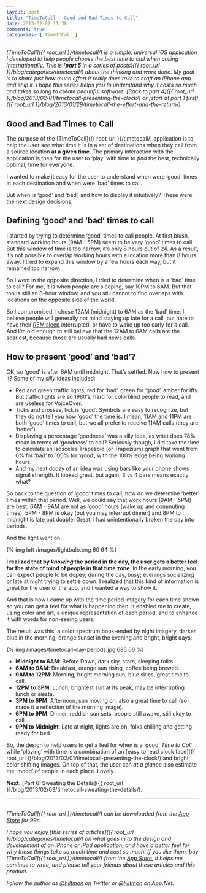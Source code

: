 ```yaml
---
layout: post
title: "TimeToCall - Good and Bad Times to Call"
date: 2013-02-02 11:38
comments: true
categories: [ TimeToCall ]
---
```


*[TimeToCall]({{ root_url }}/timetocall/) is a simple, universal iOS application I developed to help people choose the best time to call when calling internationally. This is [**part 5** in a series of posts]({{ root_url }}/blog/categories/timetocall/) about the thinking and work done. My goal is to share just how much effort it really does take to craft an iPhone app and ship it. I hope this series helps you to understand why it costs so much and takes so long to create beautiful software. [Back to part 4]({{ root_url }}/blog/2013/02/01/timetocall-presenting-the-clock/) or [start at part 1 first]({{ root_url }}/blog/2013/01/29/timetocall-the-effort-and-the-return/).*

## Good and Bad Times to Call

The purpose of the [TimeToCall]({{ root_url }}/timetocall/) application is to help the user see what time it is in a set of destinations when they call from a source location **at a given time**. The primary interaction with the application is then for the user to ‘play’ with time to *find* the best, technically optimal, time for everyone.

I wanted to make it easy for the user to understand when were ‘good’ times at each destination and when were ‘bad’ times to call.

But when is ‘good’ and ‘bad’, and how to display it intuitively? These were the next design decisions.

## Defining ‘good’ and ‘bad’ times to call

I started by trying to determine ‘good’ times to call people. At first blush, standard working hours (9AM - 5PM) seem to be very ‘good’ times to call. But this window of time is too narrow, it’s only 8 hours out of 24. As a result, it’s not possible to overlap working hours with a location more than 8 hours away. I tried to expand this window by a few hours each way, but it remained too narrow.

So I went in the opposite direction, I tried to determine when is a ‘bad’ time to call? For me, it is when people are sleeping, say 10PM to 6AM. But that too is still an 8-hour window, and you still cannot to find overlaps with locations on the opposite side of the world. 

So I compromised. I chose 12AM (midnight) to 6AM as the ‘bad’ time. I believe people will generally not mind staying up late for a call, but hate to have their [REM sleep](http://en.wikipedia.org/wiki/Rapid_eye_movement_sleep) interrupted, or have to wake up too early for a call. And I’m old enough to still believe that the 12AM to 6AM calls are the scariest, because those are usually bad news calls.

## How to present ‘good’ and ‘bad’?

OK, so ‘good’ is after 6AM until midnight. That’s settled. Now how to present it? Some of my *silly* ideas included:

* Red and green traffic lights, red for ‘bad’, green for ‘good’, amber for iffy. But traffic lights are so 1980’s, hard for colorblind people to read, and are useless for VoiceOver.
* Ticks and crosses, tick is ‘good’. Symbols are easy to recognize, but they do not tell you how ‘good’ the time is. I mean, 11AM and 11PM are both ‘good’ times to call, but we all prefer to receive 11AM calls (they are ‘better’).
* Displaying a percentage ‘goodness’ was a silly idea, as what does 78% mean in terms of ‘goodness’ to call? Seriously though, I did take the time to calculate an Isosceles Trapezoid (or Trapezium) graph that went from 0% for ‘bad’ to 100% for ‘good’, with the 100% edge being working hours.
* And my next doozy of an idea was using bars like your phone shows signal strength. It looked great, but again, 3 vs 4 bars means exactly what?

So back to the question of ‘good’ times to call, how do we determine ‘better’ times within that period. Well, we could say that work hours (9AM - 5PM) are best, 6AM - 9AM are not as ‘good’ hours (wake up and commuting times), 5PM - 8PM is okay (but you may interrupt dinner) and 8PM to midnight is late but doable. Great, I had unintentionally broken the day into periods.

And the light went on.

{% img left /images/lightbulb.png 60 64 %}

**I realized that by *knowing* the period in the day, the user gets a better feel for the state of mind of people in that time zone**. In the early morning, you can expect people to be dopey; during the day, busy; evenings socializing or late at night trying to settle down. I realized that this kind of information is great for the user of the app, and I wanted a way to show it.

And that is how I came up with the time period imagery for each time shown so you can get a feel for what is happening then. It enabled me to create, using color and art, a unique representation of each period, and to enhance it with words for non-seeing users.

The result was this, a color spectrum book-ended by night imagery, darker blue in the morning, orange sunset in the evening and bright, bright days:

{% img /images/timetocall-day-periods.jpg 685 66 %}

* **Midnight to 6AM**: Before Dawn, dark sky, stars, sleeping folks.
* **6AM to 9AM**: Breakfast, orange sun rising, coffee being brewed.
* **9AM to 12PM**: Morning, bright morning sun, blue skies, great time to call.
* **12PM to 3PM**: Lunch, brightest sun at its peak, may be interrupting lunch or siesta.
* **3PM to 6PM**: Afternoon, sun moving on, also a great time to call (so I made it a reflection of the morning image).
* **6PM to 9PM**: Dinner, reddish sun sets, people still awake, still okay to call.
* **9PM to Midnight**: Late at night, lights are on, folks chilling and getting ready for bed.

So, the design to help users to get a feel for when is a ‘good’ *Time to Call* while ‘playing’ with time is a combination of an [easy to read clock face]({{ root_url }}/blog/2013/02/01/timetocall-presenting-the-clock/) and bright, color shifting images. On top of that, the user can *at a glance* also estimate the ‘mood’ of people in each place. Lovely.

**Next:** [Part 6: Sweating the Details]({{ root_url }}/blog/2013/02/03/timetocall-sweating-the-details/).

---
&nbsp;  
*[TimeToCall]({{ root_url }}/timetocall/) can be downloaded from the [App Store](https://itunes.apple.com/us/app/timetocall/id596429979?ls=1&mt=8) for 99c.*

*I hope you enjoy [this series of articles]({{ root_url }}/blog/categories/timetocall/) on what goes in to the design and development of an iPhone or iPad application, and have a better feel for why these things take so much time and cost so much. If you like them, buy [TimeToCall]({{ root_url }}/timetocall/) from the [App Store](https://itunes.apple.com/us/app/timetocall/id596429979?ls=1&mt=8), it helps me continue to write, and please tell your friends about these articles and this product.*

*Follow the author as [@hiltmon](https://twitter.com/hiltmon) on Twitter or [@hiltmon](http://alpha.app.net/hiltmon) on App.Net.*
